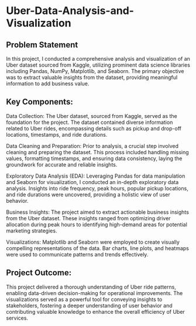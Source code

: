 # Uber-Data-Analysis-and-Visualization

## Problem Statement

In this project, I conducted a comprehensive analysis and visualization of an Uber dataset sourced from Kaggle, utilizing prominent data science libraries including Pandas, NumPy, Matplotlib, and Seaborn. The primary objective was to extract valuable insights from the dataset, providing meaningful information to add business value.

## Key Components:

Data Collection: The Uber dataset, sourced from Kaggle, served as the foundation for the project. The dataset contained diverse information related to Uber rides, encompassing details such as pickup and drop-off locations, timestamps, and ride durations.

Data Cleaning and Preparation: Prior to analysis, a crucial step involved cleaning and preparing the dataset. This process included handling missing values, formatting timestamps, and ensuring data consistency, laying the groundwork for accurate and reliable insights.

Exploratory Data Analysis (EDA): Leveraging Pandas for data manipulation and Seaborn for visualization, I conducted an in-depth exploratory data analysis. Insights into ride frequency, peak hours, popular pickup locations, and ride durations were uncovered, providing a holistic view of user behavior.

Business Insights: The project aimed to extract actionable business insights from the Uber dataset. These insights ranged from optimizing driver allocation during peak hours to identifying high-demand areas for potential marketing strategies.

Visualizations: Matplotlib and Seaborn were employed to create visually compelling representations of the data. Bar charts, line plots, and heatmaps were used to communicate patterns and trends effectively.

## Project Outcome:

This project delivered a thorough understanding of Uber ride patterns, enabling data-driven decision-making for operational improvements. The visualizations served as a powerful tool for conveying insights to stakeholders, fostering a deeper understanding of user behavior and contributing valuable knowledge to enhance the overall efficiency of Uber services.